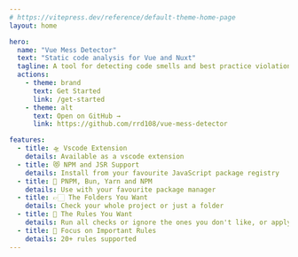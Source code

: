 ```yaml
---
# https://vitepress.dev/reference/default-theme-home-page
layout: home

hero:
  name: "Vue Mess Detector"
  text: "Static code analysis for Vue and Nuxt"
  tagline: A tool for detecting code smells and best practice violations in Vue and Nuxt projects.
  actions:
    - theme: brand
      text: Get Started
      link: /get-started
    - theme: alt
      text: Open on GitHub →
      link: https://github.com/rrd108/vue-mess-detector

features:
  - title: 🛸 Vscode Extension
    details: Available as a vscode extension
  - title: 😻 NPM and JSR Support
    details: Install from your favourite JavaScript package registry
  - title: 🤖 PNPM, Bun, Yarn and NPM
    details: Use with your favourite package manager
  - title: 👉🏻 The Folders You Want
    details: Check your whole project or just a folder
  - title: 🧲 The Rules You Want
    details: Run all checks or ignore the ones you don't like, or apply only the ones you want
  - title: 🔩 Focus on Important Rules
    details: 20+ rules supported
---
```


<Contributors />

